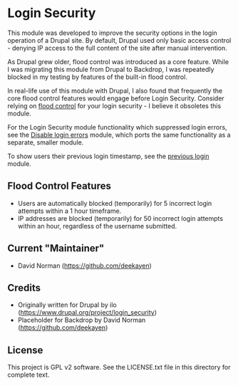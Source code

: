 Login Security
==============

This module was developed to improve the security options in the login operation
of a Drupal site. By default, Drupal used only basic access control - denying
IP access to the full content of the site after manual intervention.

As Drupal grew older, flood control was introduced as a core feature. While I
was migrating this module from Drupal to Backdrop, I was repeatedly blocked in
my testing by features of the built-in flood control.

In real-life use of this module with Drupal, I also found that frequently the
core flood control features would engage before Login Security. Consider
relying on [flood control](https://github.com/backdrop-contrib/flood_control)
for your login security - I believe it obsoletes this module.

For the Login Security module functionality which suppressed login errors,
see the
[Disable login errors](https://github.com/backdrop-contrib/disable_login_errors)
module, which ports the same functionality as a separate, smaller module.

To show users their previous login timestamp, see the
[previous login](https://github.com/backdrop-contrib/previous_login) module.

Flood Control Features
----------------------

- Users are automatically blocked (temporarily) for 5 incorrect login attempts
within a 1 hour timeframe.
- IP addresses are blocked (temporarily) for 50 incorrect login attempts within
an hour, regardless of the username submitted.

Current "Maintainer"
--------------------

- David Norman (https://github.com/deekayen)


Credits
-------

- Originally written for Drupal by ilo
  (https://www.drupal.org/project/login_security)
- Placeholder for Backdrop by David Norman (https://github.com/deekayen)


License
-------

This project is GPL v2 software. See the LICENSE.txt file in this directory for
complete text.

